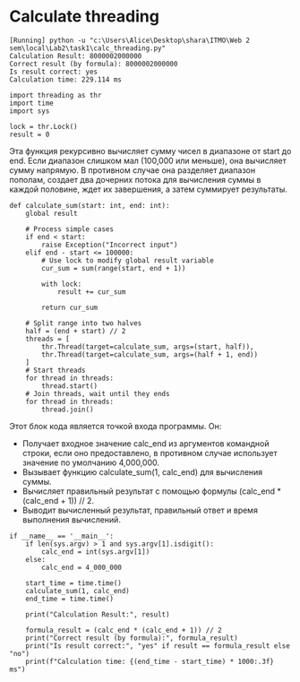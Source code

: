 # Calculate threading

```
[Running] python -u "c:\Users\Alice\Desktop\shara\ITMO\Web 2 sem\local\Lab2\task1\calc_threading.py"
Calculation Result: 8000002000000
Correct result (by formula): 8000002000000
Is result correct: yes
Calculation time: 229.114 ms
```


```
import threading as thr
import time
import sys

lock = thr.Lock()
result = 0
```
Эта функция рекурсивно вычисляет сумму чисел в диапазоне от start до end. Если диапазон слишком мал (100,000 или меньше), она вычисляет сумму напрямую. В противном случае она разделяет диапазон пополам, создает два дочерних потока для вычисления суммы в каждой половине, ждет их завершения, а затем суммирует результаты.
```
def calculate_sum(start: int, end: int):
    global result

    # Process simple cases
    if end < start:
        raise Exception("Incorrect input")
    elif end - start <= 100000:
        # Use lock to modify global result variable
        cur_sum = sum(range(start, end + 1))

        with lock:
            result += cur_sum

        return cur_sum

    # Split range into two halves
    half = (end + start) // 2
    threads = [
        thr.Thread(target=calculate_sum, args=(start, half)),
        thr.Thread(target=calculate_sum, args=(half + 1, end))
    ]
    # Start threads
    for thread in threads:
        thread.start()
    # Join threads, wait until they ends
    for thread in threads:
        thread.join()
```
Этот блок кода является точкой входа программы. Он:  
- Получает входное значение calc_end из аргументов командной строки, если оно предоставлено, в противном случае использует значение по умолчанию 4,000,000.  
- Вызывает функцию calculate_sum(1, calc_end) для вычисления суммы.  
- Вычисляет правильный результат с помощью формулы (calc_end * (calc_end + 1)) // 2.  
- Выводит вычисленный результат, правильный ответ и время выполнения вычислений.
```
if __name__ == '__main__':
    if len(sys.argv) > 1 and sys.argv[1].isdigit():
        calc_end = int(sys.argv[1])
    else:
        calc_end = 4_000_000

    start_time = time.time()
    calculate_sum(1, calc_end)
    end_time = time.time()

    print("Calculation Result:", result)

    formula_result = (calc_end * (calc_end + 1)) // 2
    print("Correct result (by formula):", formula_result)
    print("Is result correct:", "yes" if result == formula_result else "no")
    print(f"Calculation time: {(end_time - start_time) * 1000:.3f} ms")
```